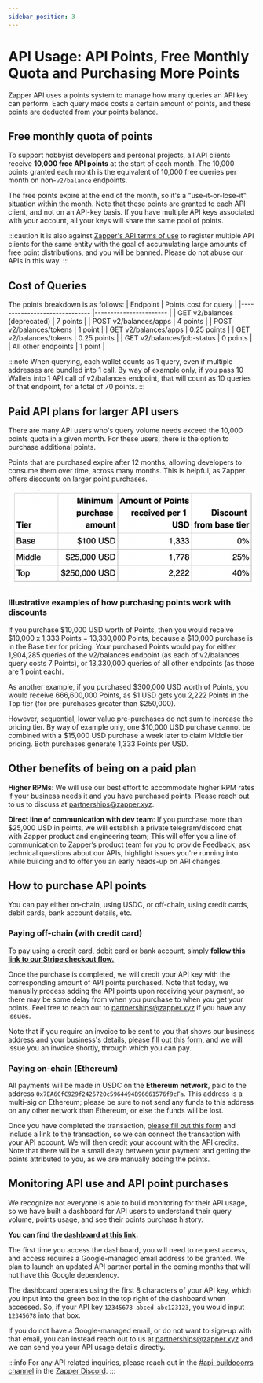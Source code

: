 ```yaml
---
sidebar_position: 3
---
```


# API Usage: API Points, Free Monthly Quota and Purchasing More Points

Zapper API uses a points system to manage how many queries an API key can perform. Each query made costs a certain amount of points, and these points are deducted from your points balance.

## Free monthly quota of points

To support hobbyist developers and personal projects, all API clients receive **10,000 free API points** at the start of each month.  The 10,000 points granted each month is the equivalent of 10,000 free queries per month on non-`v2/balance` endpoints.

The free points expire at the end of the month, so it's a "use-it-or-lose-it" situation within the month. Note that these points are granted to each API client, and not on an API-key basis. If you have multiple API keys associated with your account, all your keys will share the same pool of points.

:::caution
It is also against [Zapper's API terms of use](https://zapper.xyz/docs/api-terms-of-use.pdf) to register multiple API clients for the same  entity with the goal of accumulating large amounts of free point distributions, and you will be banned. Please do not abuse our APIs in this way.
:::

## Cost of Queries

The points breakdown is as follows:
| Endpoint                     	| Points cost for query 	|
|------------------------------	|-----------------------	|
| GET v2/balances (deprecated) 	| 7 points              	|
| POST v2/balances/apps        	| 4 points              	|
| POST v2/balances/tokens      	| 1 point               	|
| GET v2/balances/apps         	| 0.25 points           	|
| GET v2/balances/tokens       	| 0.25 points           	|
| GET v2/balances/job-status   	| 0 points              	|
| All other endpoints          	| 1 point               	|

:::note
When querying, each wallet counts as 1 query, even if multiple addresses are bundled into 1 call. By way of example only, if you pass 10 Wallets into 1 API call of v2/balances endpoint, that will count as 10 queries of that endpoint, for a total of 70 points.
:::

## Paid API plans for larger API users

There are many API users who's query volume needs exceed the 10,000 points quota in a given month. For these users, there is the option to purchase additional points.

Points that are purchased expire after 12 months, allowing developers to consume them over time, across many months. This is helpful, as Zapper offers discounts on larger point purchases.

![Breakdown of amount of points received per USD](../../static/img/assets/points_purchase_table.png)

### Illustrative examples of how purchasing points work with discounts

If you purchase $10,000 USD worth of Points, then you would receive $10,000 x 1,333 Points = 13,330,000 Points, because a $10,000 purchase is in the Base tier for pricing. Your purchased Points would pay for either 1,904,285 queries of the v2/balances endpoint (as each of v2/balances query costs 7 Points), or 13,330,000 queries of all other endpoints (as those are 1 point each).

As another example, if you purchased $300,000 USD worth of Points, you would receive 666,600,000 Points, as $1 USD gets you 2,222 Points in the Top tier (for pre-purchases greater than $250,000).

However, sequential, lower value pre-purchases do not sum to increase the pricing tier. By way of example only, one $10,000 USD purchase cannot be combined with a $15,000 USD purchase a week later to claim Middle tier pricing. Both purchases generate 1,333 Points per USD.

## Other benefits of being on a paid plan

**Higher RPMs**: We will use our best effort to accommodate higher RPM rates if your business needs it and you have purchased points. Please reach out to us to discuss at [partnerships@zapper.xyz](mailto:partnerships@zapper.xyz).

**Direct line of communication with dev team**: If you purchase more than $25,000 USD in points, we will establish a private telegram/discord chat with Zapper product and engineering team; This will offer you a line of communication to Zapper’s product team for you to provide Feedback, ask technical questions about our APIs, highlight issues you're running into while building and to offer you an early heads-up on API changes.

## How to purchase API points

You can pay either on-chain, using USDC, or off-chain, using credit cards, debit cards, bank account details, etc.

### Paying off-chain (with credit card)

To pay using a credit card, debit card or bank account, simply **[follow this link to our Stripe checkout flow.](https://buy.stripe.com/8wMcPb8fC2jl1wI8wz)**

Once the purchase is completed, we will credit your API key with the corresponding amount of API points purchased. Note that today, we manually process adding the API points upon receiving your payment, so there may be some delay from when you purchase to when you get your points. Feel free to reach out to [partnerships@zapper.xyz](mailto:partnerships@zapper.xyz) if you have any issues.

Note that if you require an invoice to be sent to you that shows our business address and your business's details, [please fill out this form](https://zapperfi.zendesk.com/hc/en-us/requests/new?ticket_form_id=10132222946321), and we will issue you an invoice shortly, through which you can pay.

### Paying on-chain (Ethereum)

All payments will be made in USDC on the **Ethereum network**, paid to the address `0x7EA6CfC929f2425720c5964494B96661576f9cFa`. This address is a multi-sig on Ethereum; please be sure to not send any funds to this address on any other network than Ethereum, or else the funds will be lost.

Once you have completed the transaction, [please fill out this form](https://zapperfi.zendesk.com/hc/en-us/requests/new?ticket_form_id=10132222946321) and include a link to the transaction, so we can connect the transaction with your API account. We will then credit your account with the API credits. Note that there will be a small delay between your payment and getting the points attributed to you, as we are manually adding the points.

## Monitoring API use and API point purchases

We recognize not everyone is able to build monitoring for their API usage, so we have built a dashboard for API users to understand their query volume, points usage, and see their points purchase history.

**You can find the [dashboard at this link](https://datastudio.google.com/reporting/88563472-154b-44d2-aba4-339e9f4ba674).**

The first time you access the dashboard, you will need to request access, and access requires a Google-managed email address to be granted. We plan to launch an updated API partner portal in the coming months that will not have this Google dependency.

The dashboard operates using the first 8 characters of your API key, which you input into the green box in the top right of the dashboard when accessed. So, if your API key `12345678-abced-abc123123`, you would input `12345678` into that box.

If you do not have a Google-managed email, or do not want to sign-up with that email, you can instead reach out to us at [partnerships@zapper.xyz](mailto:partnerships@zapper.xyz) and we can send you your API usage details directly.

:::info
For any API related inquiries, please reach out in the
[#api-buildooorrs channel](https://discord.com/channels/647279669388771329/650654989202489354)
in the [Zapper Discord](https://zapper.xyz/discord).
:::
